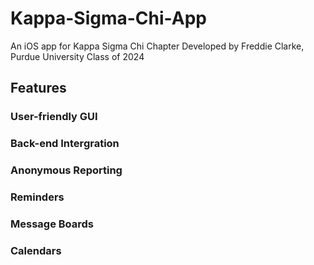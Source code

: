 # Kappa-Sigma-Chi-App
An iOS app for Kappa Sigma Chi Chapter
Developed by Freddie Clarke, Purdue University Class of 2024


## Features

### User-friendly GUI

### Back-end Intergration

### Anonymous Reporting

### Reminders

### Message Boards

### Calendars
